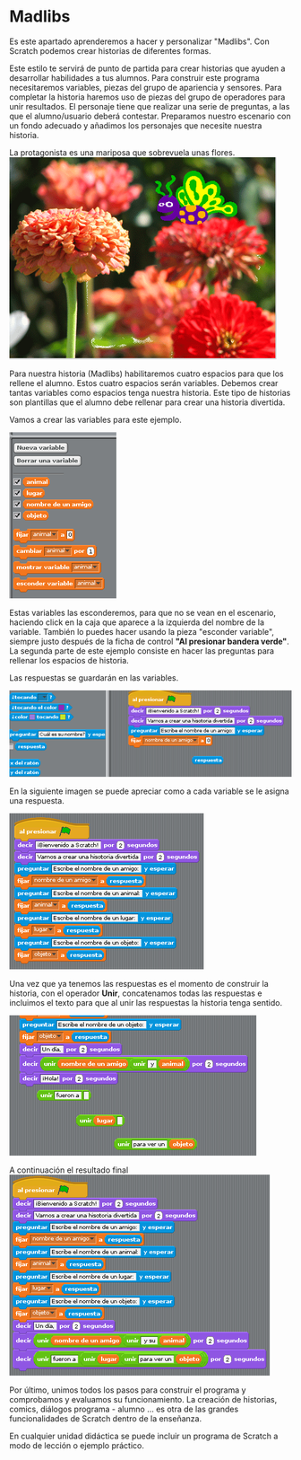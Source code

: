 # Madlibs

Es este apartado aprenderemos a hacer y personalizar "Madlibs". Con Scratch podemos crear historias de diferentes formas. 

Este estilo te servirá de punto de partida para crear historias que ayuden a desarrollar habilidades a tus alumnos. Para construir este programa necesitaremos variables, piezas del grupo de apariencia y sensores. Para completar la historia haremos uso de piezas del grupo de operadores para unir resultados. El personaje tiene que realizar una serie de preguntas, a las que el alumno/usuario deberá contestar. Preparamos nuestro escenario con un fondo adecuado y añadimos los personajes que necesite nuestra historia.

La protagonista es una mariposa que sobrevuela unas flores.
![Escenario](../img/Tema5_madlibs_escenario.png)
 
Para nuestra historia (Madlibs) habilitaremos cuatro espacios para que los rellene el alumno. Estos cuatro espacios serán variables. Debemos crear tantas variables como espacios tenga nuestra historia. Este tipo de historias son plantillas que el alumno debe rellenar para crear una historia divertida. 

Vamos a crear las variables para este ejemplo.

![Variables](../img/Tema5_madlibs_variables.png)

Estas variables las esconderemos, para que no se vean en el escenario, haciendo click en la caja que aparece a la izquierda del nombre de la variable. También lo puedes hacer usando la pieza "esconder variable", siempre justo después de la ficha de control **"Al presionar bandera verde"**. La segunda parte de este ejemplo consiste en hacer las preguntas para rellenar los espacios de historia. 

Las respuestas se guardarán en las variables.

![Respuestas en variables](../img/Tema5_madlibs_respuestas.png)

En la siguiente imagen se puede apreciar como a cada variable se le asigna una respuesta.

![Todas las preguntas](../img/Tema5_madlibs_preguntas.png)

Una vez que ya tenemos las respuestas es el momento de construir la historia, con el operador **Unir**, concatenamos todas las respuestas e incluimos el texto para que al unir las respuestas la historia tenga sentido. 

![Operadores](../img/Tema5_madlibs_operadores.png)

A continuación el resultado final
![Puzzle completo](../img/Tema5_madlibs_puzzle.png)

Por último, unimos todos los pasos para construir el programa y comprobamos y evaluamos su funcionamiento. La creación de historias, comics, diálogos programa - alumno ... es otra de las grandes funcionalidades de Scratch dentro de la enseñanza. 

En cualquier unidad didáctica se puede incluir un programa de Scratch a modo de lección o ejemplo práctico.
